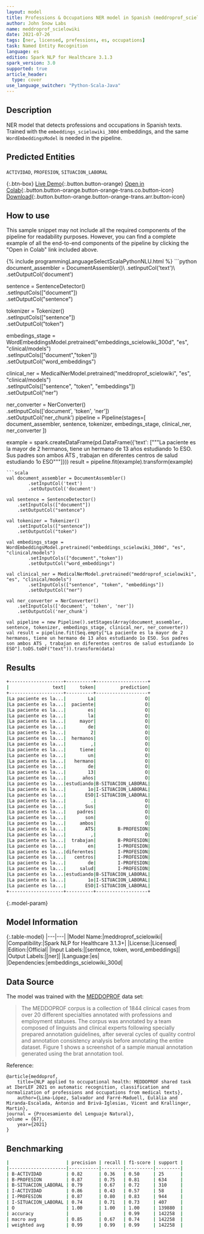 ```yaml
---
layout: model
title: Professions & Occupations NER model in Spanish (meddroprof_scielowiki)
author: John Snow Labs
name: meddroprof_scielowiki
date: 2021-07-26
tags: [ner, licensed, prefessions, es, occupations]
task: Named Entity Recognition
language: es
edition: Spark NLP for Healthcare 3.1.3
spark_version: 3.0
supported: true
article_header:
  type: cover
use_language_switcher: "Python-Scala-Java"
---
```


## Description

NER model that detects professions and occupations in Spanish texts. Trained with the `embeddings_scielowiki_300d` embeddings, and the same `WordEmbeddingsModel` is needed in the pipeline.

## Predicted Entities

`ACTIVIDAD`, `PROFESION`, `SITUACION_LABORAL`

{:.btn-box}
[Live Demo](https://demo.johnsnowlabs.com/healthcare/NER_PROFESSIONS_ES/){:.button.button-orange}
[Open in Colab](https://colab.research.google.com/github/JohnSnowLabs/spark-nlp-workshop/blob/master/tutorials/Certification_Trainings/Healthcare/1.Clinical_Named_Entity_Recognition_Model.ipynb){:.button.button-orange.button-orange-trans.co.button-icon}
[Download](https://s3.amazonaws.com/auxdata.johnsnowlabs.com/clinical/models/meddroprof_scielowiki_es_3.1.3_3.0_1627328955264.zip){:.button.button-orange.button-orange-trans.arr.button-icon}

## How to use

This sample snippet may not include all the required components of the pipeline for readability purposes. However, you can find a complete example of all the end-to-end components of the pipeline by clicking the "Open in Colab" link included above.




<div class="tabs-box" markdown="1">
{% include programmingLanguageSelectScalaPythonNLU.html %}
```python
document_assembler = DocumentAssembler()\
        .setInputCol('text')\
        .setOutputCol('document')

sentence = SentenceDetector() \
    .setInputCols(["document"]) \
    .setOutputCol("sentence")

tokenizer = Tokenizer() \
    .setInputCols(["sentence"]) \
    .setOutputCol("token")

embedings_stage = WordEmbeddingsModel.pretrained("embeddings_scielowiki_300d", "es", "clinical/models")\
        .setInputCols(["document","token"])\
        .setOutputCol("word_embeddings")

clinical_ner = MedicalNerModel.pretrained("meddroprof_scielowiki", "es", "clinical/models")\
        .setInputCols(["sentence", "token", "embeddings"])\
        .setOutputCol("ner")

ner_converter = NerConverter() \
    .setInputCols(['document', 'token', 'ner']) \
    .setOutputCol('ner_chunk')
pipeline = Pipeline(stages=[
    document_assembler, 
    sentence,
    tokenizer,
    embedings_stage,
    clinical_ner,
    ner_converter
])

example = spark.createDataFrame(pd.DataFrame({'text': ["""La paciente es la mayor de 2 hermanos, tiene un hermano de 13 años estudiando 1o ESO. Sus padres son ambos ATS , trabajan en diferentes centros de salud estudiando 1o ESO"""]}))
result = pipeline.fit(example).transform(example)
```
```scala
val document_assembler = DocumentAssembler()
        .setInputCol('text')
        .setOutputCol('document')

val sentence = SentenceDetector() 
    .setInputCols(["document"]) 
    .setOutputCol("sentence")

val tokenizer = Tokenizer() 
    .setInputCols(["sentence"]) 
    .setOutputCol("token")

val embedings_stage = WordEmbeddingsModel.pretrained("embeddings_scielowiki_300d", "es", "clinical/models")
        .setInputCols(["document","token"])
        .setOutputCol("word_embeddings")

val clinical_ner = MedicalNerModel.pretrained("meddroprof_scielowiki", "es", "clinical/models")
        .setInputCols(["sentence", "token", "embeddings"])
        .setOutputCol("ner")

val ner_converter = NerConverter() 
    .setInputCols(['document', 'token', 'ner']) 
    .setOutputCol('ner_chunk')

val pipeline = new Pipeline().setStages(Array(document_assembler, sentence, tokenizer, embedings_stage, clinical_ner, ner_converter))
val result = pipeline.fit(Seq.empty["La paciente es la mayor de 2 hermanos, tiene un hermano de 13 años estudiando 1o ESO. Sus padres son ambos ATS , trabajan en diferentes centros de salud estudiando 1o ESO"].toDS.toDF("text")).transform(data)
```
</div>

## Results

```bash
+--------------------+----------+-------------------+
|                text|     token|         prediction|
+--------------------+----------+-------------------+
|La paciente es la...|        La|                  O|
|La paciente es la...|  paciente|                  O|
|La paciente es la...|        es|                  O|
|La paciente es la...|        la|                  O|
|La paciente es la...|     mayor|                  O|
|La paciente es la...|        de|                  O|
|La paciente es la...|         2|                  O|
|La paciente es la...|  hermanos|                  O|
|La paciente es la...|         ,|                  O|
|La paciente es la...|     tiene|                  O|
|La paciente es la...|        un|                  O|
|La paciente es la...|   hermano|                  O|
|La paciente es la...|        de|                  O|
|La paciente es la...|        13|                  O|
|La paciente es la...|      años|                  O|
|La paciente es la...|estudiando|B-SITUACION_LABORAL|
|La paciente es la...|        1o|I-SITUACION_LABORAL|
|La paciente es la...|       ESO|I-SITUACION_LABORAL|
|La paciente es la...|         .|                  O|
|La paciente es la...|       Sus|                  O|
|La paciente es la...|    padres|                  O|
|La paciente es la...|       son|                  O|
|La paciente es la...|     ambos|                  O|
|La paciente es la...|       ATS|        B-PROFESION|
|La paciente es la...|         ,|                  O|
|La paciente es la...|  trabajan|        B-PROFESION|
|La paciente es la...|        en|        I-PROFESION|
|La paciente es la...|diferentes|        I-PROFESION|
|La paciente es la...|   centros|        I-PROFESION|
|La paciente es la...|        de|        I-PROFESION|
|La paciente es la...|     salud|        I-PROFESION|
|La paciente es la...|estudiando|B-SITUACION_LABORAL|
|La paciente es la...|        1o|I-SITUACION_LABORAL|
|La paciente es la...|       ESO|I-SITUACION_LABORAL|
+--------------------+----------+-------------------+
```

{:.model-param}
## Model Information

{:.table-model}
|---|---|
|Model Name:|meddroprof_scielowiki|
|Compatibility:|Spark NLP for Healthcare 3.1.3+|
|License:|Licensed|
|Edition:|Official|
|Input Labels:|[sentence, token, word_embeddings]|
|Output Labels:|[ner]|
|Language:|es|
|Dependencies:|embeddings_scielowiki_300d|

## Data Source

The model was trained with the [MEDDOPROF](https://temu.bsc.es/meddoprof/data/) data set:

> The MEDDOPROF corpus is a collection of 1844 clinical cases from over 20 different specialties annotated with professions and employment statuses. The corpus was annotated by a team composed of linguists and clinical experts following specially prepared annotation guidelines, after several cycles of quality control and annotation consistency analysis before annotating the entire dataset. Figure 1 shows a screenshot of a sample manual annotation generated using the brat annotation tool.

Reference:

```
@article{meddoprof,
    title={NLP applied to occupational health: MEDDOPROF shared task at IberLEF 2021 on automatic recognition, classification and normalization of professions and occupations from medical texts},
    author={Lima-López, Salvador and Farré-Maduell, Eulàlia and Miranda-Escalada, Antonio and Brivá-Iglesias, Vicent and Krallinger, Martin},
journal = {Procesamiento del Lenguaje Natural},
volume = {67},
    year={2021}
}
```

## Benchmarking

```bash
|                     | precision | recall | f1-score | support |
|---------------------|-----------|--------|----------|---------|
| B-ACTIVIDAD         | 0.82      | 0.36   | 0.50     | 25      |
| B-PROFESION         | 0.87      | 0.75   | 0.81     | 634     |
| B-SITUACION_LABORAL | 0.79      | 0.67   | 0.72     | 310     |
| I-ACTIVIDAD         | 0.86      | 0.43   | 0.57     | 58      |
| I-PROFESION         | 0.87      | 0.80   | 0.83     | 944     |
| I-SITUACION_LABORAL | 0.74      | 0.71   | 0.73     | 407     |
| O                   | 1.00      | 1.00   | 1.00     | 139880  |
| accuracy            |           |        | 0.99     | 142258  |
| macro avg           | 0.85      | 0.67   | 0.74     | 142258  |
| weighted avg        | 0.99      | 0.99   | 0.99     | 142258  |
```
